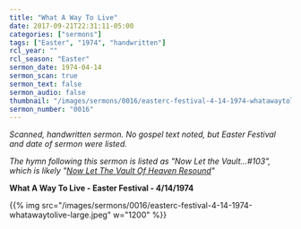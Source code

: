 ```yaml
---
title: "What A Way To Live"
date: 2017-09-21T22:31:11-05:00
categories: ["sermons"]
tags: ["Easter", "1974", "handwritten"]
rcl_year: ""
rcl_season: "Easter"
sermon_date: 1974-04-14
sermon_scan: true
sermon_text: false
sermon_audio: false
thumbnail: "/images/sermons/0016/easterc-festival-4-14-1974-whatawaytolive-large.jpeg"
sermon_number: "0016"
---
```

_Scanned, handwritten sermon. No gospel text noted, but Easter Festival and date of sermon were listed._

<!--more-->

_The hymn following this sermon is listed as "Now Let the Vault...#103", which is likely "[Now Let The Vault Of Heaven Resound](http://www.hymnary.org/text/now_let_the_vault_of_heaven_resound)"_


**What A Way To Live - Easter Festival - 4/14/1974**

{{% img src="/images/sermons/0016/easterc-festival-4-14-1974-whatawaytolive-large.jpeg" w="1200" %}}
